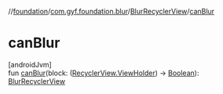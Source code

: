 //[foundation](../../../index.md)/[com.gyf.foundation.blur](../index.md)/[BlurRecyclerView](index.md)/[canBlur](can-blur.md)

# canBlur

[androidJvm]\
fun [canBlur](can-blur.md)(block: ([RecyclerView.ViewHolder](https://developer.android.com/reference/kotlin/androidx/recyclerview/widget/RecyclerView.ViewHolder.html)) -&gt; [Boolean](https://kotlinlang.org/api/core/kotlin-stdlib/kotlin/-boolean/index.html)): [BlurRecyclerView](index.md)